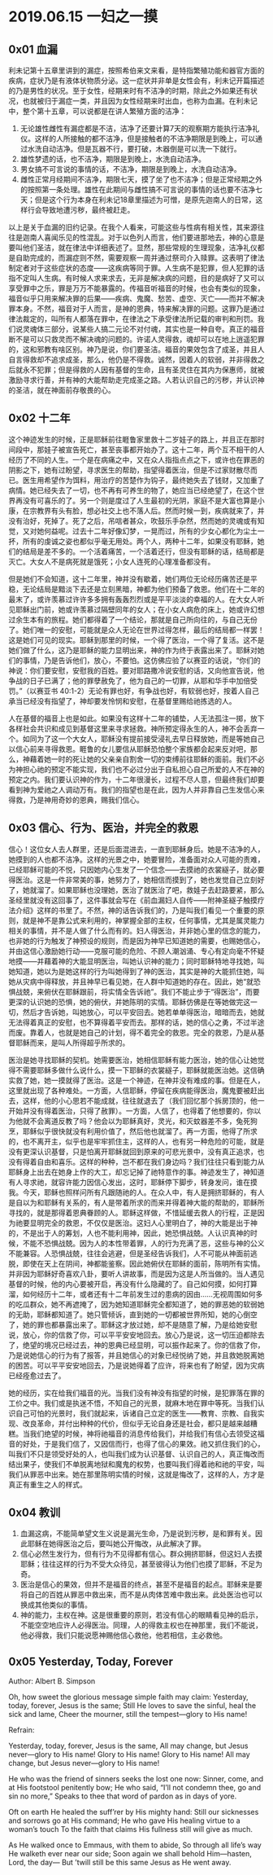 # 2019.06.15 一妇之一摸

## 0x01 血漏

利未记第十五章里讲到的漏症，按照希伯来文来看，是特指繁殖功能和器官方面的疾病，症状乃是有液体状物质分泌。这一症状并非单是女性会有，利未记开篇描述的乃是男性的状况。至于女性，经期来时有不洁净的时期，除此之外如果还有状况，也就被归于漏症一类，并且因为女性经期来时出血，也称为血漏。在利未记中，整个第十五章，可以说都是在讲人繁殖方面的洁净：

1. 无论雄性雌性有漏症都是不洁，洁净了还要计算7天的观察期方能执行洁净礼仪。这样的人所接触的都不洁净，但是接触者的不洁净期限是到晚上，可以通过水洗自动洁净。但是瓦器不行，要打破，木器倒是可以洗一下就行。
2. 雄性梦遗的话，也不洁净，期限是到晚上，水洗自动洁净。
3. 男女搞不可言说的事情的话，不洁净，期限是到晚上，水洗自动洁净。
4. 雌性正常月经期间不洁净，期限七天，摸了坐了也不洁净；但是正常经期之外的按照第一条处理。雄性在此期间与雌性搞不可言说的事情的话也要不洁净七天；但是这个行为本身在利未记18章里描述为可憎，是原先迦南人的日常，这样行会导致地遭污秽，最终被赶走。

以上是关于血漏的旧约记录。在我个人看来，可能这些与性病有相关性，其来源往往是迦南人喜闻乐见的性混乱。对于以色列人而言，他们要进那地去，神的心意是要叫他们圣洁，就在律法中详细表述了。显然，那些常规的生理现象，洁净礼仪都是自助完成的，而漏症则不然，需要观察一周并通过祭司介入赎罪。这表明了律法制定者对于这些症状的态度——这疾病等同于罪。人生病不是犯罪，但人犯罪的话指不定叫人生病。有时候人求来求去，无非是解决病的问题，目的是病好了又可以享受罪中之乐，罪是万万不能暴露的。传福音听福音的时候，也会有类似的现象，福音似乎只用来解决罪的后果——疾病、鬼魔、愁苦、虚空、灭亡——而并不解决罪本身。不然，福音对于人而言，是神的恩典，特来解决罪的问题。这罪乃是通过律法裁定的，叫所有人都落在罪中，在律法之下承受律法所记载的审判和刑罚。我们说灵魂体三部分，说某些人搞二元论不对付魂，其实也是一种自夸。真正的福音断不是可以只救灵而不解决魂的问题的。许诺人灵得救，魂却可以在地上逍遥犯罪的，这和邪教有啥区别。神乃是说，你们要圣洁。福音的果效包含了成圣，并且人自言得救却不追求成圣，那么，他仍是不得救。诚然，因着人的软弱，并非得救之后就永不犯罪；但是得救的人因有基督的生命，且有圣灵住在其内为保惠师，就被激励寻求行善，并有神的大能帮助走完成圣之路。人若认识自己的污秽，并认识神的圣洁，就在神面前存敬畏的心。

## 0x02 十二年

这个神迹发生的时候，正是耶稣前往睚鲁家里救十二岁娃子的路上，并且正在那时间段中，那娃子被宣告死亡，甚至丧事都开始办了。这十二年，两个互不相干的人经历了不同的人生。一个是在病痛之中，又在众人指指点点之下，或许也在罪恶的阴影之下，她有过盼望，寻求医生的帮助，指望得着医治，但是不过家财散尽而已。医生用希望作为饵料，用治疗的苦楚作为钩子，最终她失去了钱财，又加重了病情。她已经失去了一切，也不再有可养生的物了，她应当已经绝望了，在这个世界再没有可喜乐的了。另一个则是度过了人生最初的光阴，家庭不是大富也算是小康，在宗教界有头有脸，想必社交上也不落人后。然而时候一到，疾病就来了，并没有治好，死掉了。死了之后，吊唁者甚众，吹鼓乐手杂然，然而她的灵魂或有知觉，又对她何益呢。过去十二年好像幻梦，一晃而过，所有的少女心都化为尘土一抔，所有的虔诚之姿也都似乎毫无用处。两个人，两种十二年，如果没有耶稣，她们的结局是差不多的。一个活着痛苦，一个活着还行，但没有耶稣的话，结局都是灭亡。大女人不是病死就是饿死；小女人连死的心理准备都没有。

但是她们不会知道，这十二年里，神并没有歇着，她们两位无论经历痛苦还是平稳，无论结局是黯淡下去还是立刻黑暗，神都为他们预备了救恩。他们在十二年的最末了，或许羡慕过许许多多拥有轰轰烈烈或是平平淡淡的幸福的人。在大女人听见耶稣出门前，她或许羡慕过隔壁同年的女人；在小女人病危的床上，她或许幻想过余生本有的旅程。她们都得着了一个结论，那就是自己所向往的，与自己无份了。她们唯一的安慰，可能就是众人无论在世界过得怎样，最后的结局都一样罢！这是她们可见的现实。耶稣到那里的时候，一个得了医治，一个得了复活。这不是她们做了什么，这乃是耶稣的能力显明出来，神的作为终于表露出来了。耶稣对她们的事情，乃是告诉他们，放心，不要怕。这仿佛应验了以赛亚的话说，“你们的　神说：你们要安慰，安慰我的百姓。要对耶路撒冷说安慰的话，又向他宣告说，他争战的日子已满了；他的罪孽赦免了，他为自己的一切罪，从耶和华手中加倍受罚。”（以赛亚书 40:1-2）无论有罪也好，有争战也好，有软弱也好，按着人自己承当已经没有指望了，神却要发怜悯和安慰，在基督里赐给祂拣选的人。

人在基督的福音上也是如此。如果没有这样十二年的铺垫，人无法孤注一掷，放下各样社会共识和成见到基督这里来寻求拯救。神所预定得永生的人，神不会丢弃一个。如同为了这一个大女人，耶稣没有提前接受浸礼去早日释放她，而是等她自己以信心前来寻得救恩。睚鲁的女儿要信从耶稣恐怕整个家族都会起来反对吧，那么，神藉着她一时的死让她的父亲亲自割舍一切的束缚前往耶稣的面前。我们不必为神担心祂的预定不能实现，我们也不必过分出于自私担心自己所爱的人不在神的预定之内。我们要认识神的作为，十二年很漫长，过程不尽人意，但最终我们却要看到神为爱祂之人调动万有。我们的指望也是在此，因为人并非靠自己生发信心来得救，乃是神用奇妙的恩典，赐我们信心。

## 0x03 信心、行为、医治，并完全的救恩

信心！这位女人去人群里，还是后面混进去，一直到耶稣身后。她是不洁净的人，她摸到的人也都不洁净。这样的光景之中，她要冒险，准备面对众人可能的责难，已经耶稣可能的不悦，只因她内心生发了一个信念——去摸祂的衣裳繸子，就必要得医治。这是一件非常美的事，她努力了，她相信而摸到了，她也发觉自己立刻好了，她就溜了。如果耶稣也没理她，医治了就医治了吧，救娃子去赶路要紧，那么圣经里就没有这回事了，这件事就会写在《前血漏妇人自传——附神圣繸子触摸疗法介绍》这样的书里了。不然，神的话告诉我们的，乃是叫我们看见一个重要的原则，就是神不是靠公式来利用的，神掌握全部的主权，任何事情，尤其是属灵能力相关的事情，并不是人做了什么而有的。妇人得医治，并非她心里的信念的能力，也非她的行为触发了神预设的规则，而是因为神早已知道她的需要，也赐她信心，并由这信心激励她行动——克服可能的危险、不顾人潮汹涌、专心有定向毫不怀疑地摸——并藉着神的大能显明医治，叫她认识神的能力；同时耶稣特地寻找她，叫她知道，她以为是她这样的行为叫她得到了神的医治，其实是神的大能抓住她，叫她从灾病中得释放，并且神早已看见她，在人群中知道她的存在。因此，她“就恐惧战兢，来俯伏在耶稣跟前，将实情全告诉祂”。我们不能止步于“得医治”，而要更深的认识她的恐惧，她的俯伏，并她陈明的实情。耶稣仿佛是在等她做完这一切，然后才告诉她，叫她放心，可以平安回去。她若单单得医治，暗暗而去，她就无法得着真正的安慰，也不算得着平安而去。那样的话，她的信心之勇，不过半途而废。靠着人，也就是她自己的计划，得不着完全的救恩。完全的救恩，乃是从基督耶稣而来，是叫人所得超乎所求的。

医治是她寻找耶稣的契机。她需要医治，她相信耶稣有能力医治，她的信心让她觉得不需要耶稣多做什么说什么，摸一下耶稣的衣裳繸子，耶稣就能医治她。这信确实救了她，她一摸就得了医治。这是一个神迹，在神并没有难成的事。但是在人，这里就出现了各种难处。一方面，人信耶稣，停留在疾病能得医治，魔鬼要被赶出去，这样，他的小心思若不能成就，往往就退去了（我们回忆那个拆房顶的，他一开始并没有得着医治，只得了赦罪）。一方面，人信了，也得着了他想要的，你以为他就不会离道反教了吗？他会以为耶稣真好，灵光，和灭蚊器差不多，兔死狗烹，耶稣似乎很快就没有利用价值了，然后他也就溜了。再一方面，他得了所求的，也不离开主，似乎也是牢牢抓住主，这样的人，也有另一种危险的可能，就是没有更深认识基督，只是怕离开耶稣就回到原来的可悲光景中，没有真正追求，也没有得着自由和喜乐。这样的种种，岂不都在我们身边吗？我们往往只看到能力从耶稣身上出去在她身上作的大工，却忘记掉了祂特意作的事。神迹发生了，神知道有人寻求祂，就容许能力因信心发出，这时，耶稣停下脚步，转身发问，谁在摸我。今天，耶稣也照样问所有凡跟随祂的人。在众人中，有人是拥挤耶稣的，有人是自以为和耶稣有关系的，有人是带着所求的而来并得着神大能的帮助的，耶稣所寻找的，就是那得着恩典眷顾的人。耶稣这样做，不惜延缓去救人的行程，正是因为祂要显明完全的救恩，不仅仅是医治。这妇人心里明白了，神的大能是出于神的，不是出于人的筹划，人也不能利用神，因此，她恐惧战兢。人认识真神的时候，不能不恐惧战兢。因为人的本性带着罪，人的行为充满了恶，这些与神的公义不能兼容。人恐惧战兢，往往会逃避，但是圣经告诉我们，人不可能从神面前逃脱，即使在天上在阴间，神都能鉴察。因此她俯伏在耶稣的面前，陈明所有实情。并非因为耶稣好奇喜欢八卦，要听人讲故事，而是因为这是人所当做的。当人遇见基督的时候，他的内心要被开启，再没有什么隐藏的了。自己如何摸，如何打算溜，如何经历十二年，或者还有十二年前发生过的患病的因由……无视周围如何多的吃瓜群众，她不再遮掩了，因为她知道耶稣完全都知道了，她的罪恶她的软弱她的无助，耶稣都知道了。她只管倾诉，直到她的一切都被世界所知，她的心倒空了，她的罪也都暴露出来了。耶稣这才放过她，却不是随意了解，乃是给她安慰说，放心，你的信救了你，可以平平安安地回去。放心乃是说，这一切压迫都除去了，绝望的境况已经过去，神的恩典已经显明，可以振作起来了。你的信救了你，乃是说她信心的行为有了报答，并且她信心的对象已经悦纳了她，并且救她脱离她的困苦。可以平平安安地回去，乃是说她得着了应许，将来也有了盼望，因为灾病已经痊愈过去了。

她的经历，实在给我们福音的光。当我们没有神没有指望的时候，是犯罪落在罪的工价之中。我们或是执迷不悟，不知自己的光景，就麻木地在罪中等死。当我们认识自己可怕的光景时，我们就起来，诉诸自己立定的医生——教育、宗教、自我实现、改良革命，并付出种种的代价，但似乎无论自身还是社会，都只是越来越糟糕。当我们绝望的时候，神将祂福音的消息传给我们，并给我们有信心去领受这福音的好处，于是我们信了，又因信而行，也得了信心的果效。祂又抓住我们的心，叫我们不只是领受好处的人，也叫我们成为认识基督、认识自己的人，真正悔改而结出果子，使我们不单脱离地狱和魔鬼的权势，也要叫我们得着祂和祂的平安，叫我们从罪恶中出来。她在那里陈明实情的时候，这就是悔改了，这样的人，方才是真正有重生之人的样式。

## 0x04 教训

1. 血漏这病，不能简单望文生义说是漏光生命，乃是说到污秽，是和罪有关。因此耶稣在她得医治之后，要叫她公开悔改，从此解决了罪。
2. 信心必然生发行为，但有行为不见得都有信心。群众拥挤耶稣，但这妇人去摸耶稣；往往这样的行为不受大众待见，甚至彼得认为他们也摸了耶稣，不足为奇。
3. 医治是信心的果效，但并不是福音的终点，甚至不是福音的起点。耶稣来是要将自己的百姓从罪恶中救出来，而不是从肉体苦难中救出来。此处医治也可以换成其他类似的事情。
4. 神的能力，主权在神。这是很重要的原则，若没有信心的眼睛看见神的启示，不能空空地应许人必得医治。同理，人的得救主权也在神那里，我们不能说，他必得救，我们只能说愿神赐他信心救他，他若相信，主必救他。

## 0x05 Yesterday, Today, Forever

Author: Albert B. Simpson

Oh, how sweet the glorious message simple faith may claim:
Yesterday, today, forever, Jesus is the same;
Still He loves to save the sinful, heal the sick and lame,
Cheer the mourner, still the tempest—glory to His name!

Refrain:

Yesterday, today, forever, Jesus is the same,
All may change, but Jesus never—glory to His name!
Glory to His name! Glory to His name!
All may change, but Jesus never—glory to His name!

He who was the friend of sinners seeks the lost one now:
Sinner, come, and at His footstool penitently bow;
He who said, “I’ll not condemn thee, go and sin no more,”
Speaks to thee that word of pardon as in days of yore.

Oft on earth He healed the suff’rer by His mighty hand:
Still our sicknesses and sorrows go at His command;
He who gave His healing virtue to a woman’s touch
To the faith that claims His fullness still will give as much.

As He walked once to Emmaus, with them to abide,
So through all life’s way He walketh ever near our side;
Soon again we shall behold Him—hasten, Lord, the day—
But ’twill still be this same Jesus as He went away.
